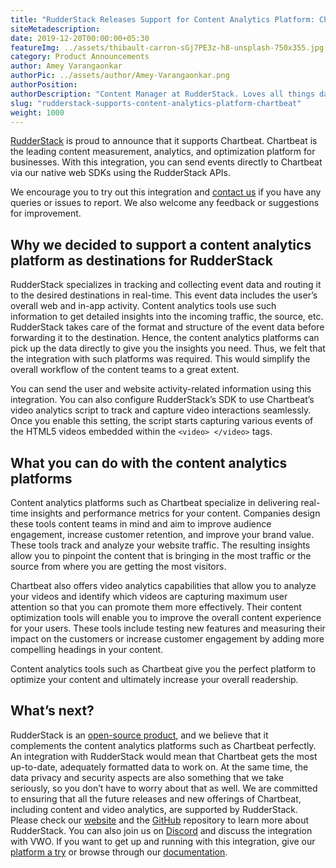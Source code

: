 ```yaml
---
title: "RudderStack Releases Support for Content Analytics Platform: Chartbeat"
siteMetadescription:
date: 2019-12-20T00:00:00+05:30
featureImg: ../assets/thibault-carron-sGj7PE3z-h8-unsplash-750x355.jpg
category: Product Announcements
author: Amey Varangaonkar
authorPic: ../assets/author/Amey-Varangaonkar.png
authorPosition: 
authorDescription: "Content Manager at RudderStack. Loves all things data. Manchester United, music, and sci-fi fan, among other things."
slug: "rudderstack-supports-content-analytics-platform-chartbeat"
weight: 1000
---
```

[RudderStack](https://rudderstack.com/) is proud to announce that it supports Chartbeat. Chartbeat is the leading content measurement, analytics, and optimization platform for businesses. With this integration, you can send events directly to Chartbeat via our native web SDKs using the RudderStack APIs.

We encourage you to try out this integration and [contact us](https://rudderstack.com/contact/) if you have any queries or issues to report. We also welcome any feedback or suggestions for improvement.  

**Why we decided to support a content analytics platform as destinations for RudderStack**
------------------------------------------------------------------------------------------

RudderStack specializes in tracking and collecting event data and routing it to the desired destinations in real-time. This event data includes the user’s overall web and in-app activity. Content analytics tools use such information to get detailed insights into the incoming traffic, the source, etc. RudderStack takes care of the format and structure of the event data before forwarding it to the destination. Hence, the content analytics platforms can pick up the data directly to give you the insights you need. Thus, we felt that the integration with such platforms was required. This would simplify the overall workflow of the content teams to a great extent.  

You can send the user and website activity-related information using this integration. You can also configure RudderStack’s SDK to use Chartbeat’s video analytics script to track and capture video interactions seamlessly. Once you enable this setting, the script starts capturing various events of the HTML5 videos embedded within the `<video> </video>` tags.  

**What you can do with the content analytics platforms**
--------------------------------------------------------

Content analytics platforms such as Chartbeat specialize in delivering real-time insights and performance metrics for your content. Companies design these tools content teams in mind and aim to improve audience engagement, increase customer retention, and improve your brand value. These tools track and analyze your website traffic. The resulting insights allow you to pinpoint the content that is bringing in the most traffic or the source from where you are getting the most visitors.  

Chartbeat also offers video analytics capabilities that allow you to analyze your videos and identify which videos are capturing maximum user attention so that you can promote them more effectively. Their content optimization tools will enable you to improve the overall content experience for your users. These tools include testing new features and measuring their impact on the customers or increase customer engagement by adding more compelling headings in your content.  

Content analytics tools such as Chartbeat give you the perfect platform to optimize your content and ultimately increase your overall readership.  

**What’s next?**
----------------

RudderStack is an [open-source product](https://github.com/rudderlabs/rudder-server), and we believe that it complements the content analytics platforms such as Chartbeat perfectly. An integration with RudderStack would mean that Chartbeat gets the most up-to-date, adequately formatted data to work on. At the same time, the data privacy and security aspects are also something that we take seriously, so you don’t have to worry about that as well. We are committed to ensuring that all the future releases and new offerings of Chartbeat, including content and video analytics, are supported by RudderStack.  
Please check our [website](https://rudderstack.com/) and the [GitHub](https://github.com/rudderlabs/rudder-server) repository to learn more about RudderStack. You can also join us on [Discord](https://discordapp.com/invite/xNEdEGw) and discuss the integration with VWO. If you want to get up and running with this integration, give our [platform a try](https://app.rudderlabs.com/signup) or browse through our [documentation](https://docs.rudderstack.com/destinations).